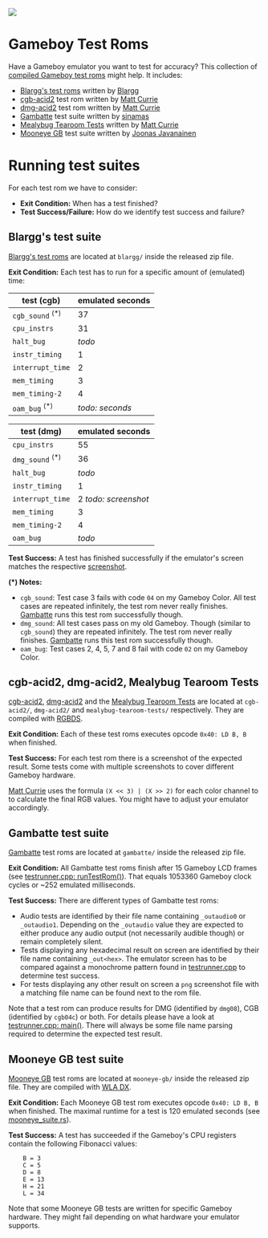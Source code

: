 ![](https://github.com/c-sp/gameboy-test-roms/workflows/build%20and%20release/badge.svg)



# Gameboy Test Roms

Have a Gameboy emulator you want to test for accuracy?
This collection of
[compiled Gameboy test roms](https://github.com/c-sp/gameboy-test-roms/releases)
might help.
It includes:

* [Blargg's test roms](https://github.com/retrio/gb-test-roms)
  written by
  [Blargg](http://blargg.8bitalley.com)
* [cgb-acid2](https://github.com/mattcurrie/cgb-acid2)
  test rom written by
  [Matt Currie](https://github.com/mattcurrie)
* [dmg-acid2](https://github.com/mattcurrie/dmg-acid2)
  test rom written by
  [Matt Currie](https://github.com/mattcurrie)
* [Gambatte](https://github.com/sinamas/gambatte)
  test suite written by
  [sinamas](https://github.com/sinamas)
* [Mealybug Tearoom Tests](https://github.com/mattcurrie/mealybug-tearoom-tests)
  written by
  [Matt Currie](https://github.com/mattcurrie)
* [Mooneye GB](https://github.com/Gekkio/mooneye-gb)
  test suite written by
  [Joonas Javanainen](https://github.com/Gekkio)



# Running test suites

For each test rom we have to consider:

* **Exit Condition:**
  When has a test finished?
* **Test Success/Failure:**
  How do we identify test success and failure?



## Blargg's test suite

[Blargg's test roms](https://github.com/retrio/gb-test-roms)
are located at `blargg/` inside the released zip file.

**Exit Condition:**
Each test has to run for a specific amount of (emulated) time:

| test (cgb) | emulated seconds |
|---|---|
| `cgb_sound` <sup>(*)</sup> | 37 |
| `cpu_instrs` | 31 |
| `halt_bug` | *todo* |
| `instr_timing` | 1 |
| `interrupt_time` | 2 |
| `mem_timing` | 3 |
| `mem_timing-2` | 4 |
| `oam_bug` <sup>(*)</sup> | *todo: seconds* |

| test (dmg) | emulated seconds |
|---|---|
| `cpu_instrs` | 55 |
| `dmg_sound` <sup>(*)</sup> | 36 |
| `halt_bug` | *todo* |
| `instr_timing` | 1 |
| `interrupt_time` | 2 *todo: screenshot* |
| `mem_timing` | 3 |
| `mem_timing-2` | 4 |
| `oam_bug` | *todo* |

**Test Success:**
A test has finished successfully if the emulator's screen matches the
respective [screenshot](src/blargg-expected).

**(\*) Notes:**
* `cgb_sound`:
  Test case 3 fails with code `04` on my Gameboy Color.
  All test cases are repeated infinitely,
  the test rom never really finishes.
  [Gambatte](https://github.com/sinamas/gambatte) runs this test rom
  successfully though.
* `dmg_sound`:
  All test cases pass on my old Gameboy.
  Though (similar to `cgb_sound`) they are repeated infinitely.
  The test rom never really finishes.
  [Gambatte](https://github.com/sinamas/gambatte) runs this test rom
  successfully though.
* `oam_bug`:
  Test cases 2, 4, 5, 7 and 8 fail with code `02` on my Gameboy Color.



## cgb-acid2, dmg-acid2, Mealybug Tearoom Tests

[cgb-acid2](https://github.com/mattcurrie/cgb-acid2),
[dmg-acid2](https://github.com/mattcurrie/dmg-acid2) and the
[Mealybug Tearoom Tests](https://github.com/mattcurrie/mealybug-tearoom-tests)
are located at `cgb-acid2/`, `dmg-acid2/` and `mealybug-tearoom-tests/`
respectively.
They are compiled with [RGBDS](https://github.com/rednex/rgbds).

**Exit Condition:**
Each of these test roms executes opcode `0x40: LD B, B` when finished.

**Test Success:**
For each test rom there is a screenshot of the expected result.
Some tests come with multiple screenshots to cover different Gameboy hardware.

[Matt Currie](https://github.com/mattcurrie) uses the formula
`(X << 3) | (X >> 2)` for each color channel to to calculate the final RGB values.
You might have to adjust your emulator accordingly.



## Gambatte test suite

[Gambatte](https://github.com/sinamas/gambatte)
test roms are located at `gambatte/` inside the released zip file.

**Exit Condition:**
All Gambatte test roms finish after 15 Gameboy LCD frames (see
[testrunner.cpp: runTestRom()](https://github.com/sinamas/gambatte/blob/master/test/testrunner.cpp)).
That equals 1053360 Gameboy clock cycles or ~252 emulated milliseconds.

**Test Success:**
There are different types of Gambatte test roms:

* Audio tests are identified by their file name containing `_outaudio0` or
  `_outaudio1`.
  Depending on the `_outaudio` value they are expected to either produce any
  audio output (not necessarily audible though) or remain completely silent.
* Tests displaying any hexadecimal result on screen are identified by their
  file name containing `_out<hex>`.
  The emulator screen has to be compared against a monochrome pattern found in
  [testrunner.cpp](https://github.com/sinamas/gambatte/blob/master/test/testrunner.cpp)
  to determine test success.
* For tests displaying any other result on screen a `png` screenshot file
  with a matching file name can be found next to the rom file.

Note that a test rom can produce results for DMG (identified by `dmg08`),
CGB (identified by `cgb04c`) or both.
For details please have a look at
[testrunner.cpp: main()](https://github.com/sinamas/gambatte/blob/master/test/testrunner.cpp).
There will always be some file name parsing required to determine the
expected test result.



## Mooneye GB test suite

[Mooneye GB](https://github.com/Gekkio/mooneye-gb)
test roms are located at `mooneye-gb/` inside the released zip file.
They are compiled with [WLA DX](https://github.com/vhelin/wla-dx).

**Exit Condition:**
Each Mooneye GB test rom executes opcode `0x40: LD B, B` when finished.
The maximal runtime for a test is 120 emulated seconds (see
[mooneye_suite.rs](https://github.com/Gekkio/mooneye-gb/blob/master/core/tests/mooneye_suite.rs)).

**Test Success:**
A test has succeeded if the Gameboy's CPU registers contain the following
Fibonacci values:
```
    B = 3
    C = 5
    D = 8
    E = 13
    H = 21
    L = 34
```
Note that some Mooneye GB tests are written for specific Gameboy hardware.
They might fail depending on what hardware your emulator supports.
